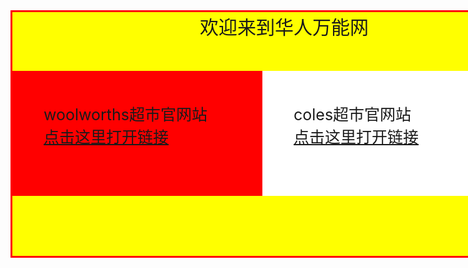 <!DOCTYPE html>
<html>

<body>

<div id="mr-content">
<div class="mr-title">欢迎来到华人万能网</div>
<div class="mr-woolworths">woolworths超市官网站
<br>
<a href="https://www.woolworths.com.au/shop/catalogue">点击这里打开链接</a>
</div>

<div class="mr-coles">coles超市官网站
<br>
<a href="ttps://www.coles.com.au/catalogues-and-specials">点击这里打开链接</a>
</div>


</body>

<style>

#mr-content{
width:1000px;
height:390px;
background:yellow;
border:3px solid red;
}

.mr-title{
font-size:30px;
margin-left:300px;
}

.mr-woolworths{
width:300px;
height:100px;
padding: 50px;
background:red;
margin-top:50px;
font-size:25px;

}

.mr-coles{
width:300px;
height:100px;
padding: 50px;
background:white;
font-size:25px;
margin-left:400px;
margin-top:-200px;
}

</style>
</html>
